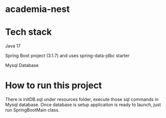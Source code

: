 # academia-nest

# Tech stack
Java 17 

Spring Boot project (3.1.7) and uses spring-data-jdbc starter

Mysql Database

# How to run this project
There is initDB.sql under resources folder, execute those sql commands in Mysql database.
Once database is setup application is ready to launch, just run SpringBootMain class.